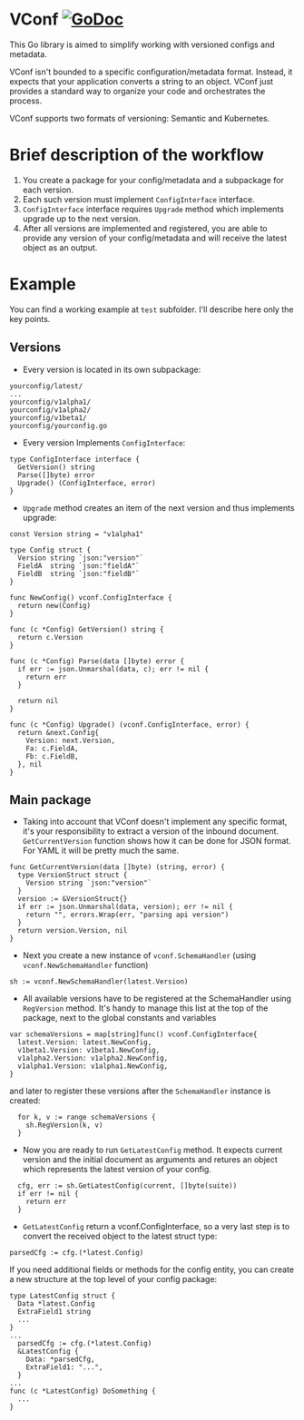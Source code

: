 # VConf [![GoDoc](https://img.shields.io/badge/go-documentation-blue.svg)](https://godoc.org/github.com/StarOfService/vconf)

This Go library is aimed to simplify working with versioned configs and metadata. 

VConf isn't bounded to a specific configuration/metadata format. Instead, it expects that your application converts a string to an object. VConf just provides a standard way to organize your code and orchestrates the process.

VConf supports two formats of versioning: Semantic and Kubernetes.

Brief description of the workflow
=================================
1) You create a package for your config/metadata and a subpackage for each version.
2) Each such version must implement `ConfigInterface` interface.
3) `ConfigInterface` interface requires `Upgrade` method which implements upgrade up to the next version.
4) After all versions are implemented and registered, you are able to provide any version of your config/metadata and will receive the latest object as an output.

Example
=======
You can find a working example at `test` subfolder. I'll describe here only the key points.

Versions
-------- 
- Every version is located in its own subpackage:
```
yourconfig/latest/
...
yourconfig/v1alpha1/
yourconfig/v1alpha2/
yourconfig/v1beta1/
yourconfig/yourconfig.go
```
- Every version Implements `ConfigInterface`:
```
type ConfigInterface interface {
  GetVersion() string
  Parse([]byte) error
  Upgrade() (ConfigInterface, error)
}
```
- `Upgrade` method creates an item of the next version and thus implements upgrade:
```
const Version string = "v1alpha1"

type Config struct {
  Version string `json:"version"`
  FieldA  string `json:"fieldA"`
  FieldB  string `json:"fieldB"`
}

func NewConfig() vconf.ConfigInterface {
  return new(Config)
}

func (c *Config) GetVersion() string {
  return c.Version
}

func (c *Config) Parse(data []byte) error {
  if err := json.Unmarshal(data, c); err != nil {
    return err
  }

  return nil
}

func (c *Config) Upgrade() (vconf.ConfigInterface, error) {
  return &next.Config{
    Version: next.Version,
    Fa: c.FieldA,
    Fb: c.FieldB,
  }, nil
}
```

Main package
------------
- Taking into account that VConf doesn't implement any specific format, it's your responsibility to extract a version of the inbound document. `GetCurrentVersion`  function shows how it can be done for JSON format. For YAML it will be pretty much the same.
```
func GetCurrentVersion(data []byte) (string, error) {
  type VersionStruct struct {
    Version string `json:"version"`
  }
  version := &VersionStruct{}
  if err := json.Unmarshal(data, version); err != nil {
    return "", errors.Wrap(err, "parsing api version")
  }
  return version.Version, nil
}
```
- Next you create a new instance of `vconf.SchemaHandler` (using `vconf.NewSchemaHandler` function)
```
sh := vconf.NewSchemaHandler(latest.Version)
```
- All available versions have to be registered at the SchemaHandler using `RegVersion` method.
It's handy to manage this list at the top of the package, next to the global constants and variables
```
var schemaVersions = map[string]func() vconf.ConfigInterface{
  latest.Version: latest.NewConfig,
  v1beta1.Version: v1beta1.NewConfig,
  v1alpha2.Version: v1alpha2.NewConfig,
  v1alpha1.Version: v1alpha1.NewConfig,
}
```
and later to register these versions after the `SchemaHandler` instance is created:
```
  for k, v := range schemaVersions {
    sh.RegVersion(k, v)
  }
```
- Now you are ready to run `GetLatestConfig` method. It expects current version and the initial document as arguments and retures an object which represents the latest version of your config.
```
  cfg, err := sh.GetLatestConfig(current, []byte(suite))
  if err != nil {
    return err
  }
```
- `GetLatestConfig` return a vconf.ConfigInterface, so a very last step is to convert the received object to the latest struct type:
```
parsedCfg := cfg.(*latest.Config)
```

If you need additional fields or methods for the config entity, you can create a new structure at the top level of your config package:
```
type LatestConfig struct {
  Data *latest.Config
  ExtraField1 string
  ...
}
...
  parsedCfg := cfg.(*latest.Config)
  &LatestConfig {
    Data: *parsedCfg,
    ExtraField1: "...",
  }
...
func (c *LatestConfig) DoSomething {
  ...
}
```
